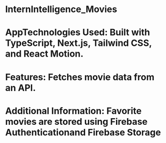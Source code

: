 # InternIntelligence_Movies
# AppTechnologies Used: Built with TypeScript, Next.js, Tailwind CSS, and React Motion.
# Features: Fetches movie data from an API.
# Additional Information: Favorite movies are stored using Firebase Authenticationand Firebase Storage
